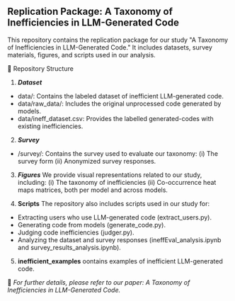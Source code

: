 
## Replication Package: A Taxonomy of Inefficiencies in LLM-Generated Code

This repository contains the replication package for our study "A Taxonomy of Inefficiencies in LLM-Generated Code." It includes datasets, survey materials, figures, and scripts used in our analysis.

  

📂 Repository Structure

1. ***Dataset***
- data/: Contains the labeled dataset of inefficient LLM-generated code.
- data/raw_data/: Includes the original unprocessed code generated by models.
- data/ineff_dataset.csv: Provides the labelled generated-codes with existing inefficiencies.

2. ***Survey***
- /survey/: Contains the survey used to evaluate our taxonomy: (i) The survey form (ii) Anonymized survey responses.

3. ***Figures***
We provide visual representations related to our study, including: (i) The taxonomy of inefficiencies (ii) Co-occurrence heat maps matrices, both per model and across models.

4. **Scripts**
The repository also includes scripts used in our study for:
- Extracting users who use LLM-generated code (extract_users.py).
- Generating code from models (generate_code.py).
- Judging code inefficiencies (judger.py).
- Analyzing the dataset and survey responses (ineffEval_analysis.ipynb and survey_results_analysis.ipynb).
  
5. **inefficient_examples** oontains examples of inefficient LLM-generated code.


📌 *For further details, please refer to our paper: A Taxonomy of Inefficiencies in LLM-Generated Code.*
